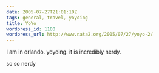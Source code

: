 ```yaml
---
date: 2005-07-27T21:01:10Z
tags: general, travel, yoyoing
title: YoYo
wordpress_id: 1100
wordpress_url: http://www.nata2.org/2005/07/27/yoyo-2/
---
```


I am in orlando. yoyoing. it is incredibly nerdy. 

so so nerdy
